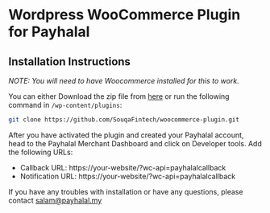 # Wordpress WooCommerce Plugin for Payhalal

## Installation Instructions

*NOTE: You will need to have Woocommerce installed for this to work.*

You can either Download the zip file from [here](https://github.com/SouqaFintech/woocommerce-plugin) or run the following command in `/wp-content/plugins`:

```bash
git clone https://github.com/SouqaFintech/woocommerce-plugin.git
```

After you have activated the plugin and created your Payhalal account, head to the Payhalal Merchant Dashboard and click on Developer tools. Add the following URLs:

- Callback URL: https://your-website/?wc-api=payhalalcallback
- Notification URL: https://your-website/?wc-api=payhalalcallback

If you have any troubles with installation or have any questions, please contact salam@payhalal.my

